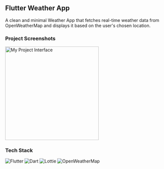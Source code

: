 ## Flutter Weather App

A clean and minimal Weather App that fetches real-time weather data from OpenWeatherMap and displays it based on the user's chosen location.

### Project Screenshots
<img src="https://github.com/user-attachments/assets/d03da517-442c-417a-ac3d-3d235bfefa06" width="300" alt="My Project Interface">

### Tech Stack

![Flutter](https://img.shields.io/badge/Flutter-%2302569B.svg?style=for-the-badge&logo=Flutter&logoColor=white)
![Dart](https://img.shields.io/badge/Dart-0175C2?style=for-the-badge&logo=dart&logoColor=white)
![Lottie](https://img.shields.io/badge/Lottie-000000?style=for-the-badge&logo=lottie&logoColor=blue)
![OpenWeatherMap](https://img.shields.io/badge/OpenWeatherMap-%23000000.svg?style=for-the-badge&logo=openweathermap&logoColor=white)
